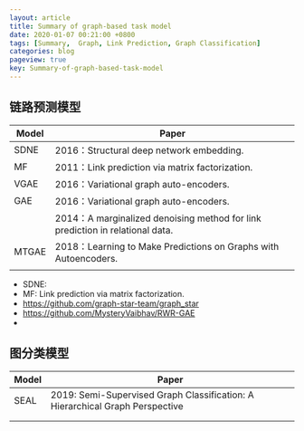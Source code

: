 ```yaml
---
layout: article
title: Summary of graph-based task model
date: 2020-01-07 00:21:00 +0800
tags: [Summary,	 Graph, Link Prediction, Graph Classification]
categories: blog
pageview: true
key: Summary-of-graph-based-task-model
---
```




## 链路预测模型

| Model | Paper                                                        |
| ----- | ------------------------------------------------------------ |
| SDNE  | 2016：Structural deep network embedding.                     |
| MF    | 2011：Link prediction via matrix factorization.              |
| VGAE  | 2016：Variational graph auto-encoders.                       |
| GAE   | 2016：Variational graph auto-encoders.                       |
|       | 2014：A marginalized denoising method for link prediction in relational data. |
| MTGAE | 2018：Learning to Make Predictions on Graphs with Autoencoders. |
|       |                                                              |



- SDNE: 
- MF: Link prediction via matrix factorization.
- https://github.com/graph-star-team/graph_star
- https://github.com/MysteryVaibhav/RWR-GAE
- 



## 图分类模型

| Model | Paper                                                        |
| ----- | ------------------------------------------------------------ |
| SEAL  | 2019: Semi-Supervised Graph Classification: A Hierarchical Graph Perspective |
|       |                                                              |
|       |                                                              |

